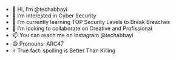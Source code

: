 - 👋 Hi, I’m @techabbayi
- 👀 I’m interested in Cyber Security
- 🌱 I’m currently learning TOP Security Levels to Break Breaches
- 💞️ I’m looking to collaborate on Creative and Profissional
- 📫 You can reach me on instagram @techabbayi
- 😄 Pronouns: ARC47
- ⚡ True fact: spolling is Better Than Killing

<!---
techabbayi/techabbayi is a ✨ special ✨ repository because its `README.md` (this file) appears on your GitHub profile.
You can click the Preview link to take a look at your changes.
--->
